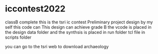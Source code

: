 # iccontest2022
classB complete
this is the tsri ic contest Preliminary project
design by my self
this code can This design can achieve grade B
the vcode is placed in the design data folder
and the synthsis is placed in run folder
tcl file in scripts folder

you can go to the tsri web to download archaeology

